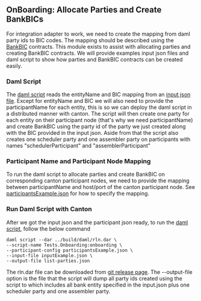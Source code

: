 ## OnBoarding: Allocate Parties and Create BankBICs
For integration adapter to work, we need to create the mapping from daml party ids to BIC codes.
The mapping should be described using the [BankBIC](../src/main/daml/Model/BankBIC.daml) contracts.
This module exists to assist with allocating parties and creating BankBIC contracts. 
We will provide examples input json files and daml script to show how parties and BankBIC contracts can be created
easily.

### Daml Script
The [daml script](../src/main/daml/Tests/Onboarding.daml) reads the entityName and BIC mapping from an 
[input json file](inputExample.json). Except for entityName and BIC we will also need to provide the participantName
for each entity, this is so we can deploy the daml script in a distributed manner with canton. The script will then
create one party for each entity on their participant node (that's why we need participantName) 
and create BankBIC using the party id of the party we just created along with the BIC provided in the input json.
Aside from that the script also creates one scheduler party and one assembler party on participants with names
"schedulerParticipant" and "assemblerParticipant"

### Participant Name and Participant Node Mapping
To run the daml script to allocate parties and create BankBIC on corresponding canton participant nodes, 
we need to provide the mapping between participantName and host/port of the canton participant node. 
See [participantsExample.json](participantsExample.json) for how to specify the mapping.


### Run Daml Script with Canton
After we got the input json and the participant json ready, 
to run the [daml script](../src/main/daml/Tests/Onboarding.daml), follow the below command <br>
```
daml script --dar ../build/daml/rln.dar \
--script-name Tests.Onboarding:onboarding \
--participant-config participantsExample.json \
--input-file inputExample.json \
--output-file list-parties.json
```
The rln.dar file can be downloaded from [git release page](https://github.com/DACH-NY/proj-rln/releases/).
The --output-file option is the file that the script will dump all party ids created using the script to which includes
all bank entity specified in the input.json plus one scheduler party and one assembler party.
